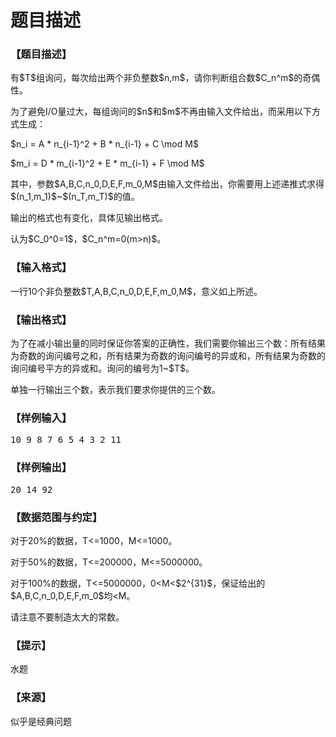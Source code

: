 # 题目描述


<h3>
【题目描述】
</h3>
<p>
有$T$组询问，每次给出两个非负整数$n,m$，请你判断组合数$C_n^m$的奇偶性。
</p>
<p>
为了避免I/O量过大，每组询问的$n$和$m$不再由输入文件给出，而采用以下方式生成：
</p>
<p>
$n_i = A * n_{i-1}^2 + B * n_{i-1} + C \mod M$
</p>
<p>
$m_i = D * m_{i-1}^2 + E * m_{i-1} + F \mod M$
</p>
<p>
其中，参数$A,B,C,n_0,D,E,F,m_0,M$由输入文件给出，你需要用上述递推式求得$(n_1,m_1)$~$(n_T,m_T)$的值。
</p>
<p>
输出的格式也有变化，具体见输出格式。
</p>
<p>
认为$C_0^0=1$，$C_n^m=0(m&gt;n)$。
</p>
<h3>
【输入格式】
</h3>
<p>
一行10个非负整数$T,A,B,C,n_0,D,E,F,m_0,M$，意义如上所述。
</p>
<h3>
【输出格式】
</h3>
<p>
为了在减小输出量的同时保证你答案的正确性，我们需要你输出三个数：所有结果为奇数的询问编号之和，所有结果为奇数的询问编号的异或和，所有结果为奇数的询问编号平方的异或和。询问的编号为1~$T$。
</p>
<p>
单独一行输出三个数，表示我们要求你提供的三个数。
</p>
<h3>
【样例输入】
</h3>
<pre>10 9 8 7 6 5 4 3 2 11
</pre>
<h3>
【样例输出】
</h3>
<pre>20 14 92
</pre>
<h3>
【数据范围与约定】
</h3>
<p>
对于20%的数据，T&lt;=1000，M&lt;=1000。
</p>
<p>
对于50%的数据，T&lt;=200000，M&lt;=5000000。
</p>
<p>
对于100%的数据，T&lt;=5000000，0&lt;M&lt;$2^{31}$，保证给出的$A,B,C,n_0,D,E,F,m_0$均&lt;M。
</p>
<p>
请注意不要制造太大的常数。
</p>
<h3>
【提示】
</h3>
<p>
水题
</p>
<h3>
【来源】
</h3>
<p>
似乎是经典问题
</p>
